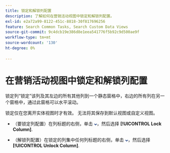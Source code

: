 ```yaml
---
title: 锁定和解锁列配置
description: 了解如何在营销活动视图中锁定和解锁列配置。
exl-id: e2a72a99-8122-451c-8818-30f817696256
feature: Search Common Tasks, Search Custom Data Views
source-git-commit: 9c4dcb19e386d8e1eea541776f5b92c9d500ae9f
workflow-type: tm+mt
source-wordcount: '130'
ht-degree: 0%

---
```


# 在营销活动视图中锁定和解锁列配置

锁定列“锁定”该列及其左边的所有其他列到一个静态窗格中，右边的所有列在另一个窗格中，通过此窗格可以水平滚动。

锁定仅在您离开实体视图时才有效。 无法将其保存到默认视图或自定义视图。

* （要锁定列配置）在列标题的右侧，单击 ![向下箭头](/help/search-social-commerce/assets/arrow-down-dropdown.png "向下箭头")，然后选择 **[!UICONTROL Lock Column]**.

* （解锁列配置）在锁定的列集中任何列标题的右侧，单击 ![向下箭头](/help/search-social-commerce/assets/arrow-down-dropdown.png "向下箭头")，然后选择 **[!UICONTROL Unlock Column]**.
